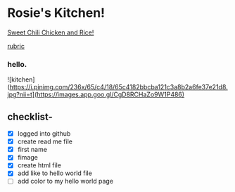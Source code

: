 # Rosie's Kitchen!


[Sweet Chili Chicken and Rice!](https://rosie080.github.io/helloworld/)

[rubric](https://rosie080.github.io/index.html/)
### hello.
![kitchen](https://i.pinimg.com/236x/65/c4/18/65c4182bbcba121c3a8b2a6fe37e21d8.jpg?nii=t](https://images.app.goo.gl/CgD8RCHaZo9W1P486)

## checklist- 
- [x] logged into github
- [x] create read me file
- [x] first name
- [x] fimage
- [x] create html file
- [x] add like to hello world file
- [ ] add color to my hello world page
